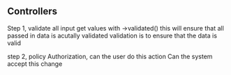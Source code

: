 ## Controllers
Step 1, validate all input
get values with ->validated() this will ensure that all passed in data is acutally validated
validation is to ensure that the data is valid  

step 2, policy
Authorization, can the user do this action
Can the system accept this change
